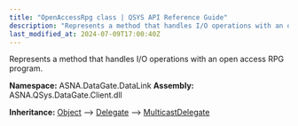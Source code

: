 ```yaml
---
title: "OpenAccessRpg class | QSYS API Reference Guide"
description: "Represents a method that handles I/O operations with an open access RPG program. "
last_modified_at: 2024-07-09T17:00:40Z
---
```


Represents a method that handles I/O operations with an open access RPG program.

**Namespace:** ASNA.DataGate.DataLink
**Assembly:** ASNA.QSys.DataGate.Client.dll

**Inheritance:** [Object](https://docs.microsoft.com/en-us/dotnet/api/system.object) --> [Delegate](https://learn.microsoft.com/en-US/dotnet/csharp/programming-guide/delegates/) --> [MulticastDelegate](https://learn.microsoft.com/en-us/dotnet/api/system.multicastdelegate?view=net-8.0)
<br>
<br>
